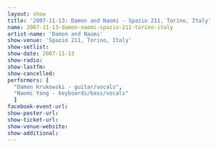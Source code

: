 ```yaml
---
layout: show
title: '2007-11-13: Damon and Naomi - Spazio 211, Torino, Italy'
name: 2007-11-13-damon-naomi-spazio-211-torino-italy
artist-name: 'Damon and Naomi'
show-venue: 'Spazio 211, Torino, Italy'
show-setlist: 
show-date: 2007-11-13
show-radio: 
show-lastfm: 
show-cancelled: 
performers: [
  "Damon Krukowski - guitar/vocals",
  "Naomi Yang - keyboards/bass/vocals"
  ]
facebook-event-url: 
show-poster-url: 
show-ticket-url: 
show-venue-website: 
show-additional: 
---
```


